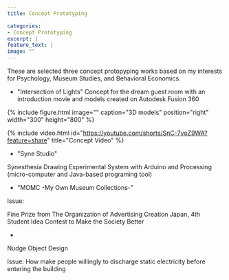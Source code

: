 ```yaml
---
title: Concept Prototyping 

categories:
- Concept Prototyping
excerpt: |
feature_text: |
image: ""
---
```


These are selected three concept protopyping works based on my interests for Psychology, Museum Studies, and Behavioral Economics. 

* "Intersection of Lights"
Concept for the dream guest room with an introduction movie and models created on Autodesk Fusion 360

{% include figure.html image="" caption="3D models" position="right" width="300" height="800" %}

{% include video.html id="https://youtube.com/shorts/SnC-7voZ9WA?feature=share" title="Concept Video" %}

* "Syne Studio"

Synesthesia Drawing Experimental System with Arduino and Processing (micro-computer and Java-based programing tool)

* "MOMC -My Own Museum Collections-"

Issue:

Fine Prize from The Organization of Advertising Creation Japan, 4th Student Idea Contest to Make the Society Better

* 

Nudge Object Design

Issue: How make people willingly to discharge static electricity before entering the building

